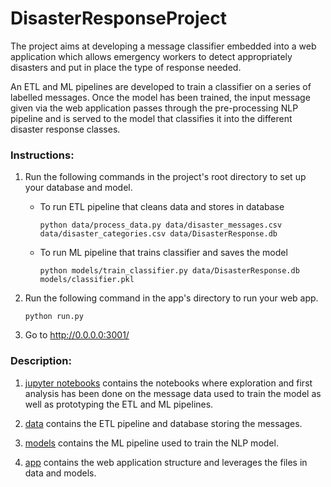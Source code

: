 # DisasterResponseProject
The project aims at developing a message classifier embedded into a web application which allows emergency workers to detect appropriately disasters and put in place the type of response needed.

An ETL and ML pipelines are developed to train a classifier on a series of labelled messages.
Once the model has been trained, the input message given via the web application passes through the pre-processing NLP pipeline and is served to the model that classifies it into the different disaster response classes.

### Instructions:
1. Run the following commands in the project's root directory to set up your database and model.

    - To run ETL pipeline that cleans data and stores in database

        `python data/process_data.py data/disaster_messages.csv data/disaster_categories.csv data/DisasterResponse.db`
    - To run ML pipeline that trains classifier and saves the model

        `python models/train_classifier.py data/DisasterResponse.db models/classifier.pkl`

2. Run the following command in the app's directory to run your web app.

    `python run.py`

3. Go to http://0.0.0.0:3001/

### Description:

1. [jupyter notebooks](jupyter%20notebooks) contains the notebooks where exploration and first analysis has been done on the message data used to train the model as well as prototyping the ETL and ML pipelines.

2. [data](data) contains the ETL pipeline and database storing the messages.

3. [models](models) contains the ML pipeline used to train the NLP model.

4. [app](app) contains the web application structure and leverages the files in data and models.
